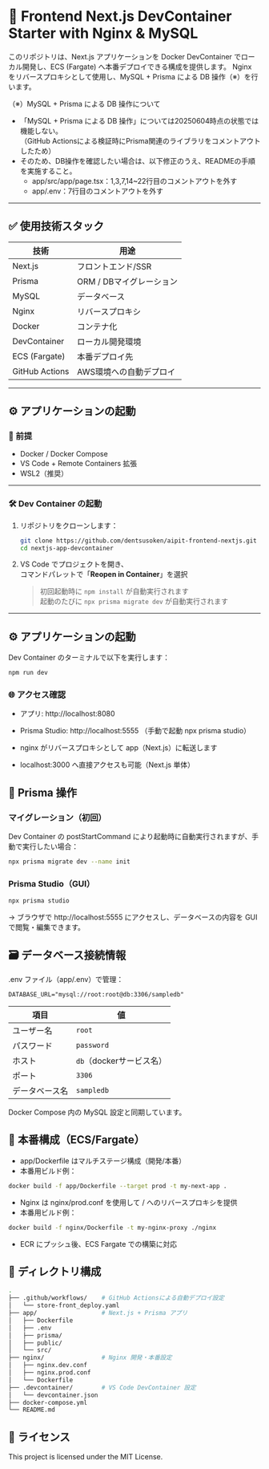 # 🧱 Frontend Next.js DevContainer Starter with Nginx & MySQL

このリポジトリは、Next.js アプリケーションを Docker DevContainer でローカル開発し、ECS (Fargate) へ本番デプロイできる構成を提供します。
Nginx をリバースプロキシとして使用し、MySQL + Prisma による DB 操作（※）を行います。

（※）MySQL + Prisma による DB 操作について
- 「MySQL + Prisma による DB 操作」については20250604時点の状態では機能しない。\
（GitHub Actionsによる検証時にPrisma関連のライブラリをコメントアウトしたため）
- そのため、DB操作を確認したい場合は、以下修正のうえ、READMEの手順を実施すること。
  - app/src/app/page.tsx：1,3,7,14~22行目のコメントアウトを外す
  - app/.env：7行目のコメントアウトを外す

---

## ✅ 使用技術スタック

| 技術       | 用途                   |
|------------|------------------------|
| Next.js    | フロントエンド/SSR     |
| Prisma     | ORM / DBマイグレーション |
| MySQL      | データベース           |
| Nginx      | リバースプロキシ       |
| Docker     | コンテナ化             |
| DevContainer | ローカル開発環境     |
| ECS (Fargate) | 本番デプロイ先       |
| GitHub Actions | AWS環境への自動デプロイ       |
---

## ⚙️ アプリケーションの起動

### 🔧 前提

- Docker / Docker Compose
- VS Code + Remote Containers 拡張
- WSL2（推奨）

---

### 🛠 Dev Container の起動

1. リポジトリをクローンします：

    ```bash
    git clone https://github.com/dentsusoken/aipit-frontend-nextjs.git
    cd nextjs-app-devcontainer
    ```

2. VS Code でプロジェクトを開き、  
   コマンドパレットで「**Reopen in Container**」を選択

    > 初回起動時に `npm install` が自動実行されます  
    > 起動のたびに `npx prisma migrate dev` が自動実行されます

---

## ⚙️ アプリケーションの起動

Dev Container のターミナルで以下を実行します：

```bash
npm run dev
```

### 🌐 アクセス確認
- アプリ: http://localhost:8080
- Prisma Studio: http://localhost:5555 （手動で起動 npx prisma studio）

- nginx がリバースプロキシとして app（Next.js）に転送します
- localhost:3000 へ直接アクセスも可能（Next.js 単体）

## 🧬 Prisma 操作

### マイグレーション（初回）
Dev Container の postStartCommand により起動時に自動実行されますが、手動で実行したい場合：

```bash
npx prisma migrate dev --name init
```

### Prisma Studio（GUI）

```bash
npx prisma studio
```
→ ブラウザで http://localhost:5555 にアクセスし、データベースの内容を GUI で閲覧・編集できます。

## 🗃️ データベース接続情報
.env ファイル（app/.env）で管理：

```env
DATABASE_URL="mysql://root:root@db:3306/sampledb"
```
| 項目      | 値                 |
| ------- | ----------------- |
| ユーザー名   | `root`            |
| パスワード   | `password`        |
| ホスト     | `db`（dockerサービス名） |
| ポート     | `3306`            |
| データベース名 | `sampledb`        |

Docker Compose 内の MySQL 設定と同期しています。

## 🚢 本番構成（ECS/Fargate）
- app/Dockerfile はマルチステージ構成（開発/本番）
- 本番用ビルド例：
```bash
docker build -f app/Dockerfile --target prod -t my-next-app .
```

- Nginx は nginx/prod.conf を使用して / へのリバースプロキシを提供
- 本番用ビルド例：
```bash
docker build -f nginx/Dockerfile -t my-nginx-proxy ./nginx
```

- ECR にプッシュ後、ECS Fargate での構築に対応

## 📁 ディレクトリ構成
```bash
.
├── .github/workflows/    # GitHub Actionsによる自動デプロイ設定
│   └── store-front_deploy.yaml
├── app/                  # Next.js + Prisma アプリ
│   ├── Dockerfile
│   ├── .env
│   ├── prisma/
│   ├── public/
│   └── src/
├── nginx/                # Nginx 開発・本番設定
│   ├── nginx.dev.conf
│   ├── nginx.prod.conf
│   └── Dockerfile
├── .devcontainer/        # VS Code DevContainer 設定
│   └── devcontainer.json
├── docker-compose.yml
└── README.md
```

## 📝 ライセンス
This project is licensed under the MIT License.
